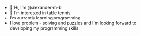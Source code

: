 - 👋 Hi, I’m @alexander-m-b
- 👀 I’m interested in table tennis
- I’m currently learning programming
- I love problem - solving and puzzles and I'm looking forward to developing my programming skills
